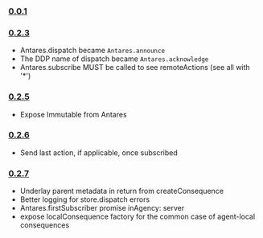 ### [0.0.1](https://github.com/deanius/antares/releases/tag/v0.0.1)

### [0.2.3](https://github.com/deanius/antares/releases/tag/v0.2.3)
* Antares.dispatch became `Antares.announce`
* The DDP name of dispatch became `Antares.acknowledge`
* Antares.subscribe MUST be called to see remoteActions (see all with '*')


### [0.2.5](https://github.com/deanius/antares/releases/tag/v0.2.5)
* Expose Immutable from Antares

### [0.2.6](https://github.com/deanius/antares/releases/tag/v0.2.6)
* Send last action, if applicable, once subscribed

### [0.2.7](https://github.com/deanius/antares/releases/tag/v0.2.7)
* Underlay parent metadata in return from createConsequence
* Better logging for store.dispatch errors
* Antares.firstSubscriber promise inAgency: server
* expose localConsequence factory for the common case of agent-local consequences
